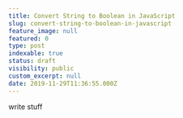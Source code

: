 ```yaml
---
title: Convert String to Boolean in JavaScript
slug: convert-string-to-boolean-in-javascript
feature_image: null
featured: 0
type: post
indexable: true
status: draft
visibility: public
custom_excerpt: null
date: 2019-11-29T11:36:55.000Z
---
```


write stuff